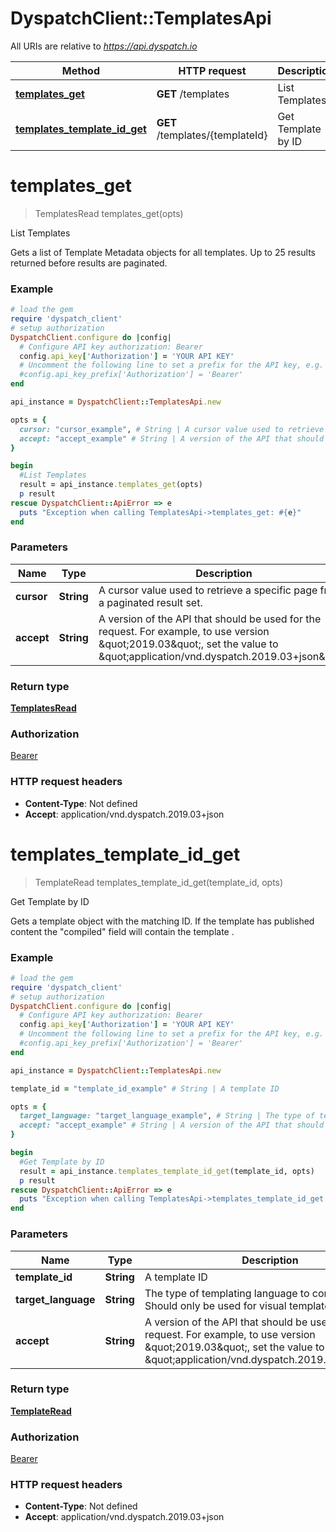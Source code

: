 # DyspatchClient::TemplatesApi

All URIs are relative to *https://api.dyspatch.io*

Method | HTTP request | Description
------------- | ------------- | -------------
[**templates_get**](TemplatesApi.md#templates_get) | **GET** /templates | List Templates
[**templates_template_id_get**](TemplatesApi.md#templates_template_id_get) | **GET** /templates/{templateId} | Get Template by ID


# **templates_get**
> TemplatesRead templates_get(opts)

List Templates

Gets a list of Template Metadata objects for all templates. Up to 25 results returned before results are paginated.

### Example
```ruby
# load the gem
require 'dyspatch_client'
# setup authorization
DyspatchClient.configure do |config|
  # Configure API key authorization: Bearer
  config.api_key['Authorization'] = 'YOUR API KEY'
  # Uncomment the following line to set a prefix for the API key, e.g. 'Bearer' (defaults to nil)
  #config.api_key_prefix['Authorization'] = 'Bearer'
end

api_instance = DyspatchClient::TemplatesApi.new

opts = { 
  cursor: "cursor_example", # String | A cursor value used to retrieve a specific page from a paginated result set.
  accept: "accept_example" # String | A version of the API that should be used for the request. For example, to use version \"2019.03\", set the value to \"application/vnd.dyspatch.2019.03+json\"
}

begin
  #List Templates
  result = api_instance.templates_get(opts)
  p result
rescue DyspatchClient::ApiError => e
  puts "Exception when calling TemplatesApi->templates_get: #{e}"
end
```

### Parameters

Name | Type | Description  | Notes
------------- | ------------- | ------------- | -------------
 **cursor** | **String**| A cursor value used to retrieve a specific page from a paginated result set. | [optional] 
 **accept** | **String**| A version of the API that should be used for the request. For example, to use version \&quot;2019.03\&quot;, set the value to \&quot;application/vnd.dyspatch.2019.03+json\&quot; | [optional] 

### Return type

[**TemplatesRead**](TemplatesRead.md)

### Authorization

[Bearer](../README.md#Bearer)

### HTTP request headers

 - **Content-Type**: Not defined
 - **Accept**: application/vnd.dyspatch.2019.03+json



# **templates_template_id_get**
> TemplateRead templates_template_id_get(template_id, opts)

Get Template by ID

Gets a template object with the matching ID. If the template has published content the \"compiled\" field will contain the template .

### Example
```ruby
# load the gem
require 'dyspatch_client'
# setup authorization
DyspatchClient.configure do |config|
  # Configure API key authorization: Bearer
  config.api_key['Authorization'] = 'YOUR API KEY'
  # Uncomment the following line to set a prefix for the API key, e.g. 'Bearer' (defaults to nil)
  #config.api_key_prefix['Authorization'] = 'Bearer'
end

api_instance = DyspatchClient::TemplatesApi.new

template_id = "template_id_example" # String | A template ID

opts = { 
  target_language: "target_language_example", # String | The type of templating language to compile as. Should only be used for visual templates.
  accept: "accept_example" # String | A version of the API that should be used for the request. For example, to use version \"2019.03\", set the value to \"application/vnd.dyspatch.2019.03+json\"
}

begin
  #Get Template by ID
  result = api_instance.templates_template_id_get(template_id, opts)
  p result
rescue DyspatchClient::ApiError => e
  puts "Exception when calling TemplatesApi->templates_template_id_get: #{e}"
end
```

### Parameters

Name | Type | Description  | Notes
------------- | ------------- | ------------- | -------------
 **template_id** | **String**| A template ID | 
 **target_language** | **String**| The type of templating language to compile as. Should only be used for visual templates. | [optional] 
 **accept** | **String**| A version of the API that should be used for the request. For example, to use version \&quot;2019.03\&quot;, set the value to \&quot;application/vnd.dyspatch.2019.03+json\&quot; | [optional] 

### Return type

[**TemplateRead**](TemplateRead.md)

### Authorization

[Bearer](../README.md#Bearer)

### HTTP request headers

 - **Content-Type**: Not defined
 - **Accept**: application/vnd.dyspatch.2019.03+json



